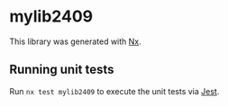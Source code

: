 # mylib2409

This library was generated with [Nx](https://nx.dev).

## Running unit tests

Run `nx test mylib2409` to execute the unit tests via [Jest](https://jestjs.io).
